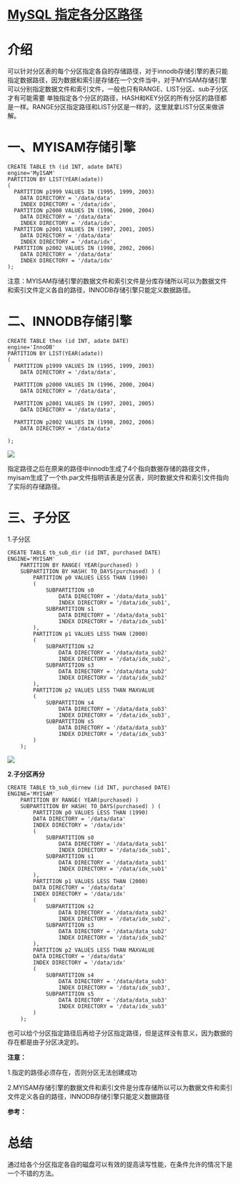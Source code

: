 # [MySQL 指定各分区路径][0]

# 介绍 

可以针对分区表的每个分区指定各自的存储路径，对于innodb存储引擎的表只能指定数据路径，因为数据和索引是存储在一个文件当中，对于MYISAM存储引擎可以分别指定数据文件和索引文件，一般也只有RANGE、LIST分区、sub子分区才有可能需要 单独指定各个分区的路径，HASH和KEY分区的所有分区的路径都是一样。RANGE分区指定路径和LIST分区是一样的，这里就拿LIST分区来做讲解。

# 一、MYISAM存储引擎


    CREATE TABLE th (id INT, adate DATE)
    engine='MyISAM'
    PARTITION BY LIST(YEAR(adate))
    (
      PARTITION p1999 VALUES IN (1995, 1999, 2003)
        DATA DIRECTORY = '/data/data'
        INDEX DIRECTORY = '/data/idx',
      PARTITION p2000 VALUES IN (1996, 2000, 2004)
        DATA DIRECTORY = '/data/data'
        INDEX DIRECTORY = '/data/idx',
      PARTITION p2001 VALUES IN (1997, 2001, 2005)
        DATA DIRECTORY = '/data/data'
        INDEX DIRECTORY = '/data/idx',
      PARTITION p2002 VALUES IN (1998, 2002, 2006)
        DATA DIRECTORY = '/data/data'
        INDEX DIRECTORY = '/data/idx'
    );


注意：MYISAM存储引擎的数据文件和索引文件是分库存储所以可以为数据文件和索引文件定义各自的路径，INNODB存储引擎只能定义数据路径。

# 二、INNODB存储引擎

 

    CREATE TABLE thex (id INT, adate DATE)
    engine='InnoDB'
    PARTITION BY LIST(YEAR(adate))
    (
      PARTITION p1999 VALUES IN (1995, 1999, 2003)
        DATA DIRECTORY = '/data/data',
        
      PARTITION p2000 VALUES IN (1996, 2000, 2004)
        DATA DIRECTORY = '/data/data',
       
      PARTITION p2001 VALUES IN (1997, 2001, 2005)
        DATA DIRECTORY = '/data/data',
        
      PARTITION p2002 VALUES IN (1998, 2002, 2006)
        DATA DIRECTORY = '/data/data'
      
    );



![][1]

指定路径之后在原来的路径中innodb生成了4个指向数据存储的路径文件，myisam生成了一个th.par文件指明该表是分区表，同时数据文件和索引文件指向了实际的存储路径。

# **三、子分区**

1.子分区

 


    CREATE TABLE tb_sub_dir (id INT, purchased DATE)
    ENGINE='MYISAM'
        PARTITION BY RANGE( YEAR(purchased) )
        SUBPARTITION BY HASH( TO_DAYS(purchased) ) (
            PARTITION p0 VALUES LESS THAN (1990) 
            (
                SUBPARTITION s0
                    DATA DIRECTORY = '/data/data_sub1'
                    INDEX DIRECTORY = '/data/idx_sub1',
                SUBPARTITION s1
                    DATA DIRECTORY = '/data/data_sub1'
                    INDEX DIRECTORY = '/data/idx_sub1'
            ),
            PARTITION p1 VALUES LESS THAN (2000) 
            (
                SUBPARTITION s2
                    DATA DIRECTORY = '/data/data_sub2'
                    INDEX DIRECTORY = '/data/idx_sub2',
                SUBPARTITION s3
                    DATA DIRECTORY = '/data/data_sub2'
                    INDEX DIRECTORY = '/data/idx_sub2'
            ),
            PARTITION p2 VALUES LESS THAN MAXVALUE 
            (
                SUBPARTITION s4
                    DATA DIRECTORY = '/data/data_sub3'
                    INDEX DIRECTORY = '/data/idx_sub3',
                SUBPARTITION s5
                    DATA DIRECTORY = '/data/data_sub3'
                    INDEX DIRECTORY = '/data/idx_sub3'
            )
        );


![][2]

**2.子分区再分**

    CREATE TABLE tb_sub_dirnew (id INT, purchased DATE)
    ENGINE='MYISAM'
        PARTITION BY RANGE( YEAR(purchased) )
        SUBPARTITION BY HASH( TO_DAYS(purchased) ) (
            PARTITION p0 VALUES LESS THAN (1990) 
            DATA DIRECTORY = '/data/data'
            INDEX DIRECTORY = '/data/idx'
            (
                SUBPARTITION s0
                    DATA DIRECTORY = '/data/data_sub1'
                    INDEX DIRECTORY = '/data/idx_sub1',
                SUBPARTITION s1
                    DATA DIRECTORY = '/data/data_sub1'
                    INDEX DIRECTORY = '/data/idx_sub1'
            ),
            PARTITION p1 VALUES LESS THAN (2000)
            DATA DIRECTORY = '/data/data'
            INDEX DIRECTORY = '/data/idx'
            (
                SUBPARTITION s2
                    DATA DIRECTORY = '/data/data_sub2'
                    INDEX DIRECTORY = '/data/idx_sub2',
                SUBPARTITION s3
                    DATA DIRECTORY = '/data/data_sub2'
                    INDEX DIRECTORY = '/data/idx_sub2'
            ),
            PARTITION p2 VALUES LESS THAN MAXVALUE
            DATA DIRECTORY = '/data/data'
            INDEX DIRECTORY = '/data/idx'
            (
                SUBPARTITION s4
                    DATA DIRECTORY = '/data/data_sub3'
                    INDEX DIRECTORY = '/data/idx_sub3',
                SUBPARTITION s5
                    DATA DIRECTORY = '/data/data_sub3'
                    INDEX DIRECTORY = '/data/idx_sub3'
            )
        );



也可以给个分区指定路径后再给子分区指定路径，但是这样没有意义，因为数据的存在都是由子分区决定的。

**注意：**

1.指定的路径必须存在，否则分区无法创建成功

2.MYISAM存储引擎的数据文件和索引文件是分库存储所以可以为数据文件和索引文件定义各自的路径，INNODB存储引擎只能定义数据路径

**参考：**



# **总结** 

通过给各个分区指定各自的磁盘可以有效的提高读写性能，在条件允许的情况下是一个不错的方法。

[0]: http://www.cnblogs.com/chenmh/p/5644713.html
[1]: ./img/135426-20160705183623139-903477842.png
[2]: ./img/135426-20160707114052717-259832955.png
